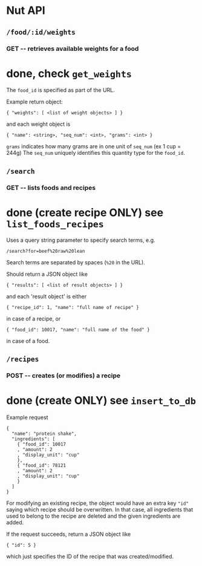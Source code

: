 Nut API
=======

`/food/:id/weights`
----------

### GET -- retrieves available weights for a food
# done, check `get_weights`

The `food_id` is specified as part of the URL.

Example return object:
```
{ "weights": [ <list of weight objects> ] }
```

and each weight object is
```
{ "name": <string>, "seq_num": <int>, "grams": <int> }
```
`grams` indicates how many grams are in one unit of `seq_num` (ex 1 cup = 244g)
The `seq_num` uniquely identifies this quantity type for the `food_id`.

`/search`
---------

### GET -- lists foods and recipes
# done (create recipe ONLY) see `list_foods_recipes`


Uses a query string parameter to specify search terms, e.g.

`/search?for=beef%20raw%20lean`

Search terms are separated by spaces (`%20` in the URL).

Should return a JSON object like

```
{ "results": [ <list of result objects> ] }
```

and each 'result object' is either

```
{ "recipe_id": 1, "name": "full name of recipe" }
```
in case of a recipe, or
```
{ "food_id": 10017, "name": "full name of the food" }
```
in case of a food.

`/recipes`
----------

### POST -- creates (or modifies) a recipe
# done (create ONLY) see `insert_to_db`

Example request

```
{
  "name": "protein shake",
  "ingredients": [
    { "food_id": 10017
    , "amount": 2
    , "display_unit": "cup"
    },
    { "food_id": 78121
    , "amount": 2
    , "display_unit": "cup"
    }
  ]
}
```

For modifying an existing recipe, the object would have an extra key `"id"`
saying which recipe should be overwritten. In that case, all ingredients that
used to belong to the recipe are deleted and the given ingredients are added.

If the request succeeds, return a JSON object like

```
{ "id": 5 }
```

which just specifies the ID of the recipe that was created/modified.
